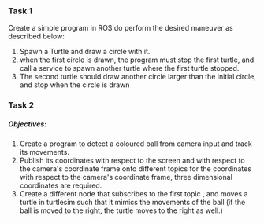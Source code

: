 ### Task 1
Create a simple program in ROS do perform the desired maneuver as described below:
1. Spawn a Turtle and draw a circle with it.
2. when the first circle is drawn, the program must stop the first turtle, and call a service to spawn another turtle where the first turtle stopped.
3. The second turtle should draw another circle larger than the initial circle, and stop when the circle is drawn
### Task 2
##### Objectives:
1. Create a program to detect a coloured ball from camera input and track its movements. 
2. Publish its coordinates with respect to the screen and with respect to the camera's coordinate frame onto different topics
		for the coordinates with respect to the camera's coordinate frame, three dimensional coordinates are required.
3. Create a different node that subscribes to the first topic , and moves a turtle in turtlesim such that it mimics the movements of the ball (if the ball is moved to the right, the turtle moves to the right as well.)